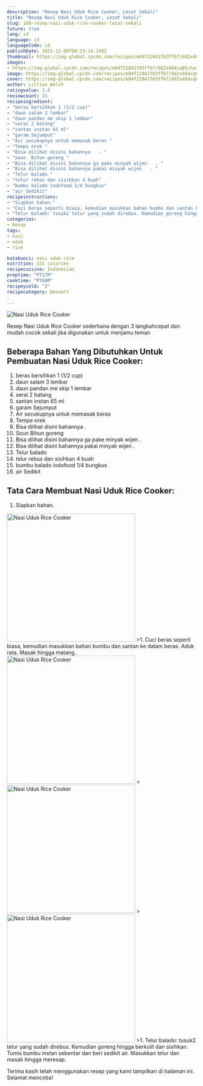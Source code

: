 ```yaml
---
description: "Resep Nasi Uduk Rice Cooker, Lezat Sekali"
title: "Resep Nasi Uduk Rice Cooker, Lezat Sekali"
slug: 168-resep-nasi-uduk-rice-cooker-lezat-sekali
future: true
lang: id
language: id
languageCode: id
publishDate: 2021-11-08T00:23:14.349Z 
thumbnail: https://img-global.cpcdn.com/recipes/e04f22841f83ffb7/682x484cq65/nasi-uduk-rice-cooker-foto-resep-utama.png
images:
- https://img-global.cpcdn.com/recipes/e04f22841f83ffb7/682x484cq65/nasi-uduk-rice-cooker-foto-resep-utama.png
image: https://img-global.cpcdn.com/recipes/e04f22841f83ffb7/682x484cq65/nasi-uduk-rice-cooker-foto-resep-utama.png
cover: https://img-global.cpcdn.com/recipes/e04f22841f83ffb7/682x484cq65/nasi-uduk-rice-cooker-foto-resep-utama.png
author: Lillian Welch
ratingvalue: 3.6
reviewcount: 15
recipeingredient:
- "beras bersihkan 1 (1/2 cup)"
- "daun salam 3 lembar"
- "daun pandan me skip 1 lembar"
- "serai 2 batang"
- "santan instan 65 ml"
- "garam Sejumput"
- "Air secukupnya untuk memasak beras "
- "Tempe orek "
- "Bisa dilihat disini bahannya   . "
- "Soun  Bihun goreng "
- "Bisa dilihat disini bahannya ga pake minyak wijen   . "
- "Bisa dilihat disini bahannya pakai minyak wijen   . "
- "Telur balado "
- "telur rebus dan sisihkan 4 buah"
- "bumbu balado indofood 1/4 bungkus"
- "air Sedikit"
recipeinstructions:
- "Siapkan bahan."
- "Cuci beras seperti biasa, kemudian masukkan bahan bumbu dan santan ke dalam beras. Aduk rata. Masak hingga matang."
- "Telur balado: tusuk2 telur yang sudah direbus. Kemudian goreng hingga berkulit dan sisihkan. Tumis bumbu instan sebentar dan beri sedikit air. Masukkan telur dan masak hingga meresap."
categories:
- Resep
tags:
- nasi
- uduk
- rice

katakunci: nasi uduk rice 
nutrition: 231 calories
recipecuisine: Indonesian
preptime: "PT17M"
cooktime: "PT60M"
recipeyield: "2"
recipecategory: Dessert
. 
---
```



![Nasi Uduk Rice Cooker](https://img-global.cpcdn.com/recipes/e04f22841f83ffb7/682x484cq65/nasi-uduk-rice-cooker-foto-resep-utama.png)

Resep Nasi Uduk Rice Cooker  sederhana dengan 3 langkahcepat dan mudah cocok sekali jika digunakan untuk menjamu teman

<!--inarticleads1-->

## Beberapa Bahan Yang Dibutuhkan Untuk Pembuatan Nasi Uduk Rice Cooker:

1. beras bersihkan 1 (1/2 cup)
1. daun salam 3 lembar
1. daun pandan me skip 1 lembar
1. serai 2 batang
1. santan instan 65 ml
1. garam Sejumput
1. Air secukupnya untuk memasak beras 
1. Tempe orek 
1. Bisa dilihat disini bahannya   . 
1. Soun  Bihun goreng 
1. Bisa dilihat disini bahannya ga pake minyak wijen   . 
1. Bisa dilihat disini bahannya pakai minyak wijen   . 
1. Telur balado 
1. telur rebus dan sisihkan 4 buah
1. bumbu balado indofood 1/4 bungkus
1. air Sedikit



<!--inarticleads2-->

## Tata Cara Membuat Nasi Uduk Rice Cooker:

1. Siapkan bahan.
<img class="lazyload" data-src="https://img-global.cpcdn.com/steps/8b74b953dc1dcf28/160x128cq70/nasi-uduk-rice-cooker-langkah-memasak-1-foto.png" alt="Nasi Uduk Rice Cooker" width="340" height="340">
>1. Cuci beras seperti biasa, kemudian masukkan bahan bumbu dan santan ke dalam beras. Aduk rata. Masak hingga matang.
<img class="lazyload" data-src="https://img-global.cpcdn.com/steps/08aacb51a0ad9208/160x128cq70/nasi-uduk-rice-cooker-langkah-memasak-2-foto.png" alt="Nasi Uduk Rice Cooker" width="340" height="340">
><img class="lazyload" data-src="https://img-global.cpcdn.com/steps/bbfa378a4a1ad107/160x128cq70/nasi-uduk-rice-cooker-langkah-memasak-2-foto.png" alt="Nasi Uduk Rice Cooker" width="340" height="340">
><img class="lazyload" data-src="https://img-global.cpcdn.com/steps/48d1570afd6644a0/160x128cq70/nasi-uduk-rice-cooker-langkah-memasak-2-foto.png" alt="Nasi Uduk Rice Cooker" width="340" height="340">
>1. Telur balado: tusuk2 telur yang sudah direbus. Kemudian goreng hingga berkulit dan sisihkan. Tumis bumbu instan sebentar dan beri sedikit air. Masukkan telur dan masak hingga meresap.




Terima kasih telah menggunakan resep yang kami tampilkan di halaman ini. Selamat mencoba!
